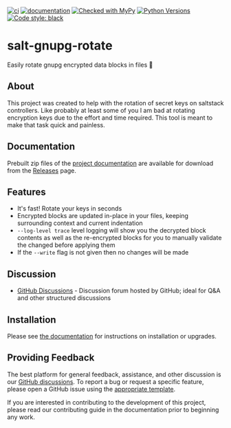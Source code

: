 [![ci](https://github.com/raddessi/salt-gnupg-rotate/workflows/ci/badge.svg)](https://github.com/raddessi/salt-gnupg-rotate/actions?query=workflow%3Aci)
[![documentation](https://img.shields.io/badge/docs-sphinx%20furo-blue.svg?style=flat)](https://github.com/pradyunsg/furo)
[![Checked with MyPy](https://img.shields.io/badge/mypy-checked-blue.svg)](http://mypy-lang.org/)
[![Python Versions](https://img.shields.io/badge/python-3.10-blue.svg)](#salt-gnupg-rotate)
[![Code style: black](https://img.shields.io/badge/code%20style-black-000000.svg)](https://github.com/psf/black)

<!-- sphinx-include-starts-here -->

# salt-gnupg-rotate

Easily rotate gnupg encrypted data blocks in files 🧂

## About

This project was created to help with the rotation of secret keys on saltstack controllers. Like probably at least some of you I am bad at rotating encryption keys due to the effort and time required. This tool is meant to make that task quick and painless.


## Documentation

Prebuilt zip files of the
[project documentation](https://github.com/raddessi/salt-gnupg-rotate/tree/main/docs)
are available for download from the
[Releases](https://github.com/raddessi/salt-gnupg-rotate/releases) page.


## Features

* It's fast! Rotate your keys in seconds
* Encrypted blocks are updated in-place in your files, keeping surrounding context and current indentation
* `--log-level trace` level logging will show you the decrypted block contents as well as the re-encrypted blocks for you to manually validate the changed before applying them
* If the `--write` flag is not given then no changes will be made


## Discussion

- [GitHub Discussions](https://github.com/raddessi/salt-gnupg-rotate/discussions) -
  Discussion forum hosted by GitHub; ideal for Q&A and other structured
  discussions

<!-- sphinx-include-stops-here -->

## Installation

Please see
[the documentation](https://github.com/raddessi/salt-gnupg-rotate/releases) for
instructions on installation or upgrades.

## Providing Feedback

The best platform for general feedback, assistance, and other discussion is our
[GitHub discussions](https://github.com/raddessi/salt-gnupg-rotate/discussions).
To report a bug or request a specific feature, please open a GitHub issue using
the
[appropriate template](https://github.com/raddessi/salt-gnupg-rotate/issues/new/choose).

If you are interested in contributing to the development of this project, please
read our contributing guide in the documentation prior to beginning any work.
